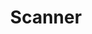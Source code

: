 ---
title: "Scanner"

categories: ['']

tags: ['Scanner']

arwords: 'الماسح الضوئي'

arexps: []

enwords: ['Scanner']

enexps: []

arlexicons: 'م'

enlexicons: 'S'

authors: ['Ruqayya Roshdy']

translators: ['X']

citations: 'تطبيقات أساسية في المعالجة الآلية للغة العربية'

sources: 'مركز الملك عبدالله بن عبدالعزيز الدولي لخدمة اللغة العربية'

slug: ""
---